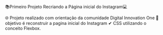  📚Primeiro Projeto Recriando a Página inicial do Instagram💻

🌐 Projeto realizado com orientação da comunidade Digital Innovation One
 📱 objetivo é reconstruir a pagina inicial do Instagram
 ✔   CSS utilizando o conceito Flexbox.
